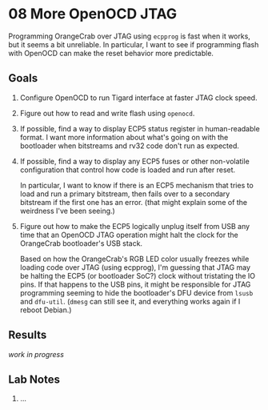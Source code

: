 # 08 More OpenOCD JTAG

Programming OrangeCrab over JTAG using `ecpprog` is fast when it works, but
it seems a bit unreliable. In particular, I want to see if programming flash
with OpenOCD can make the reset behavior more predictable.


## Goals

1. Configure OpenOCD to run Tigard interface at faster JTAG clock speed.

2. Figure out how to read and write flash using `openocd`.

3. If possible, find a way to display ECP5 status register in human-readable
   format. I want more information about what's going on with the bootloader
   when bitstreams and rv32 code don't run as expected.

4. If possible, find a way to display any ECP5 fuses or other non-volatile
   configuration that control how code is loaded and run after reset.

   In particular, I want to know if there is an ECP5 mechanism that tries to
   load and run a primary bitstream, then fails over to a secondary bitstream
   if the first one has an error. (that might explain some of the weirdness
   I've been seeing.)

5. Figure out how to make the ECP5 logically unplug itself from USB any time
   that an OpenOCD JTAG operation might halt the clock for the OrangeCrab
   bootloader's USB stack.

   Based on how the OrangeCrab's RGB LED color usually freezes while loading
   code over JTAG (using ecpprog), I'm guessing that JTAG may be halting the
   ECP5 (or bootloader SoC?) clock without tristating the IO pins. If that
   happens to the USB pins, it might be responsible for JTAG programming
   seeming to hide the bootloader's DFU device from `lsusb` and `dfu-util`.
   (`dmesg` can still see it, and everything works again if I reboot Debian.)


## Results

*work in progress*


## Lab Notes

1. ...
